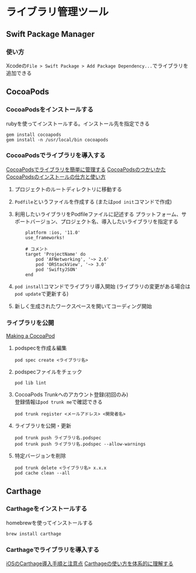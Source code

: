 # ライブラリ管理ツール

## Swift Package Manager

### 使い方

Xcodeの`File > Swift Package > Add Package Dependency...`でライブラリを追加できる

## CocoaPods

### CocoaPodsをインストールする

rubyを使ってインストールする。インストール先を指定できる

```shell
gem install cocoapods
gem install -n /usr/local/bin cocoapods
```

### CocoaPodsでライブラリを導入する

[CocoaPodsでライブラリを簡単に管理する](https://qiita.com/yamashi/items/f69ce0dd3e25d75ec6c3)
[CocoaPodsのつかいかた](https://qiita.com/KakeruFukuda/items/369b71d074c12b449e09)
[CocoaPodsのインストールの仕方と使い方](https://satoriku.com/cocoapods/)

1. プロジェクトのルートディレクトリに移動する
2. `Podfile`というファイルを作成する (または`pod init`コマンドで作成)
3. 利用したいライブラリをPodfileファイルに記述する
   プラットフォーム、サポートバージョン、プロジェクト名、導入したいライブラリを指定する

    ```cocoapods
        platform :ios, '11.0'
        use_frameworks!

        # コメント
        target 'ProjectName' do
            pod 'AFNetworking', '~> 2.6'
            pod 'ORStackView', '~> 3.0'
            pod 'SwiftyJSON'
        end
    ```

4. `pod install`コマンドでライブラリ導入開始 (ライブラリの変更がある場合は`pod update`で更新する)
5. 新しく生成されたワークスペースを開いてコーディング開始

### ライブラリを公開

[Making a CocoaPod](https://guides.cocoapods.org/making/making-a-cocoapod.html)

1. podspecを作成＆編集

    ```shell
    pod spec create <ライブラリ名>
    ```

2. podspecファイルをチェック

    ```shell
    pod lib lint
    ```

3. CocoaPods Trunkへのアカウント登録(初回のみ)  
   登録情報は`pod trunk me`で確認できる

    ```shell
    pod trunk register <メールアドレス> <開発者名>
    ```

4. ライブラリを公開・更新

    ```shell
    pod trunk push ライブラリ名.podspec
    pod trunk push ライブラリ名.podspec --allow-warnings
    ```

5. 特定バージョンを削除

    ```shell
    pod trunk delete <ライブラリ名> x.x.x
    pod cache clean --all
    ```

## Carthage

### Carthageをインストールする

homebrewを使ってインストールする

```shell
brew install carthage
```

### Carthageでライブラリを導入する

[iOSのCarthage導入手順と注意点](https://blog.mothule.com/ios/carthage/ios-carthage-install-guide)
[Carthageの使い方を体系的に理解する](https://blog.mothule.com/ios/carthage/ios-carthage)
